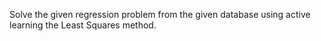 Solve the given regression problem from the given database using active learning the Least
Squares method.